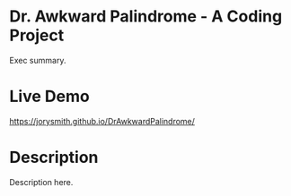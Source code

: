 # Dr. Awkward Palindrome - A Coding Project
Exec summary. 

# Live Demo
https://jorysmith.github.io/DrAwkwardPalindrome/

# Description
Description here.
